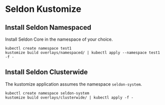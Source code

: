 # Seldon Kustomize 

## Install Seldon Namespaced
Install Seldon Core in the namespace of your choice.

```
kubectl create namespace test1
kustomize build overlays/namespaced/ | kubectl apply --namespace test1 -f -
```

## Install Seldon Clusterwide

The kustomize application assumes the namespace `seldon-system`. 

```
kubectl create namespace seldon-system
kustomize build overlays/clusterwide/ | kubectl apply -f -
```